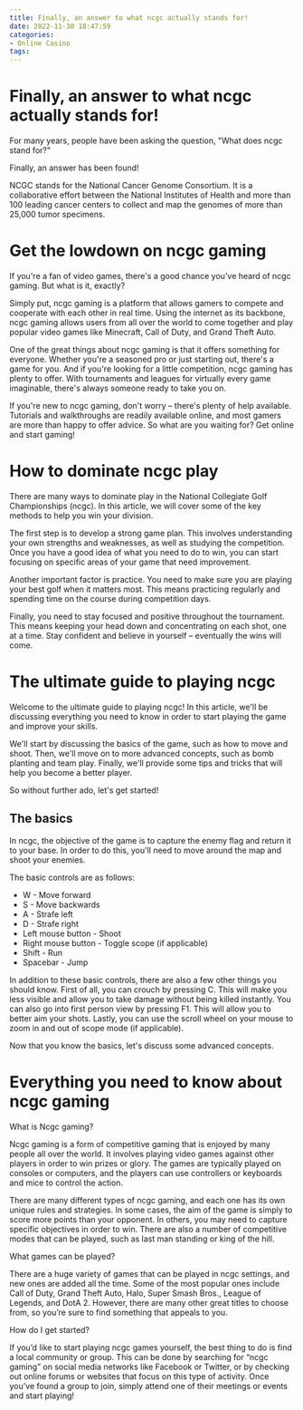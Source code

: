```yaml
---
title: Finally, an answer to what ncgc actually stands for!
date: 2022-11-30 18:47:59
categories:
- Online Casino
tags:
---
```



#  Finally, an answer to what ncgc actually stands for!

For many years, people have been asking the question, "What does ncgc stand for?"

Finally, an answer has been found!

NCGC stands for the National Cancer Genome Consortium. It is a collaborative effort between the National Institutes of Health and more than 100 leading cancer centers to collect and map the genomes of more than 25,000 tumor specimens.

#  Get the lowdown on ncgc gaming

If you're a fan of video games, there's a good chance you've heard of ncgc gaming. But what is it, exactly?

Simply put, ncgc gaming is a platform that allows gamers to compete and cooperate with each other in real time. Using the internet as its backbone, ncgc gaming allows users from all over the world to come together and play popular video games like Minecraft, Call of Duty, and Grand Theft Auto.

One of the great things about ncgc gaming is that it offers something for everyone. Whether you're a seasoned pro or just starting out, there's a game for you. And if you're looking for a little competition, ncgc gaming has plenty to offer. With tournaments and leagues for virtually every game imaginable, there's always someone ready to take you on.

If you're new to ncgc gaming, don't worry – there's plenty of help available. Tutorials and walkthroughs are readily available online, and most gamers are more than happy to offer advice. So what are you waiting for? Get online and start gaming!

#  How to dominate ncgc play

There are many ways to dominate play in the National Collegiate Golf Championships (ncgc). In this article, we will cover some of the key methods to help you win your division.

The first step is to develop a strong game plan. This involves understanding your own strengths and weaknesses, as well as studying the competition. Once you have a good idea of what you need to do to win, you can start focusing on specific areas of your game that need improvement.

Another important factor is practice. You need to make sure you are playing your best golf when it matters most. This means practicing regularly and spending time on the course during competition days.

Finally, you need to stay focused and positive throughout the tournament. This means keeping your head down and concentrating on each shot, one at a time. Stay confident and believe in yourself – eventually the wins will come.

#  The ultimate guide to playing ncgc

Welcome to the ultimate guide to playing ncgc! In this article, we'll be discussing everything you need to know in order to start playing the game and improve your skills.

We'll start by discussing the basics of the game, such as how to move and shoot. Then, we'll move on to more advanced concepts, such as bomb planting and team play. Finally, we'll provide some tips and tricks that will help you become a better player.

So without further ado, let's get started!

## The basics
In ncgc, the objective of the game is to capture the enemy flag and return it to your base. In order to do this, you'll need to move around the map and shoot your enemies.

The basic controls are as follows:

* W - Move forward
* S - Move backwards
* A - Strafe left
* D - Strafe right
* Left mouse button - Shoot
* Right mouse button - Toggle scope (if applicable)
* Shift - Run
* Spacebar - Jump

In addition to these basic controls, there are also a few other things you should know. First of all, you can crouch by pressing C. This will make you less visible and allow you to take damage without being killed instantly. You can also go into first person view by pressing F1. This will allow you to better aim your shots. Lastly, you can use the scroll wheel on your mouse to zoom in and out of scope mode (if applicable).


Now that you know the basics, let's discuss some advanced concepts.

#  Everything you need to know about ncgc gaming

What is Ncgc gaming?

Ncgc gaming is a form of competitive gaming that is enjoyed by many people all over the world. It involves playing video games against other players in order to win prizes or glory. The games are typically played on consoles or computers, and the players can use controllers or keyboards and mice to control the action.

There are many different types of ncgc gaming, and each one has its own unique rules and strategies. In some cases, the aim of the game is simply to score more points than your opponent. In others, you may need to capture specific objectives in order to win. There are also a number of competitive modes that can be played, such as last man standing or king of the hill.

What games can be played?

There are a huge variety of games that can be played in ncgc settings, and new ones are added all the time. Some of the most popular ones include Call of Duty, Grand Theft Auto, Halo, Super Smash Bros., League of Legends, and DotA 2. However, there are many other great titles to choose from, so you’re sure to find something that appeals to you.

How do I get started?

If you’d like to start playing ncgc games yourself, the best thing to do is find a local community or group. This can be done by searching for “ncgc gaming” on social media networks like Facebook or Twitter, or by checking out online forums or websites that focus on this type of activity. Once you’ve found a group to join, simply attend one of their meetings or events and start playing!